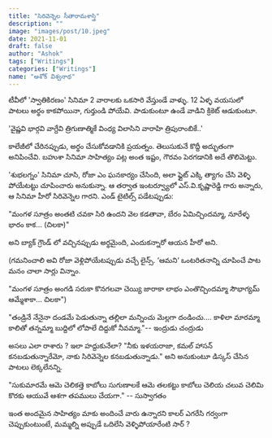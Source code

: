 ```yaml
---
title: "సిరివెన్నెల సీతారామశాస్త్రి"
description: ""
image: "images/post/10.jpeg"
date: 2021-11-01
draft: false
author: "Ashok"
tags: ["Writings"]
categories: ["Writings"]
name: "అశోక్ విశ్వనాథ"
---
```


టీవీలో 'స్వాతికిరణం' సినిమా 2 వారాలకు ఒకసారి వేస్తుండే వాళ్ళు. 12 ఏళ్ళ వయసులో పాటలు అర్థం కాకపోయినా, గుర్తుండి పోయేవి. పాడుకుంటూ ఉండే వాడిని క్రికెట్ ఆడుకుంటూ.

'వైష్ణవి భార్గవి వాగ్దేవి త్రిగుణాత్మికే
 వింధ్య విలాసిని వారాహి త్రిపురాంబికే..'

కాలేజీలో చేరినప్పుడు, అర్థం చేసుకోవడానికి ప్రయత్నం. తెలుసుకునే కొద్దీ అద్భుతంగా అనిపించేవి.
బహుశా సినిమా సాహిత్యం పట్ల అంత ఇష్టం, గౌరవం పెరగడానికి అదే తొలిమెట్టు.

'శుభలగ్నం' సినిమా చూసి, రోజా ఎం ఘనకార్యం చేసింది, అలా ఫ్లైట్ ఎక్కి త్యాగం చేసి వెళ్ళి పోయేటట్టు చూపించారు అనుకున్నా. ఆ తర్వాత ఇంటర్వ్యూలో ఎస్.వి.కృష్ణారెడ్డి గారు అన్నారు, ఆ సినిమా హీరో సిరివెన్నెల గారని. ఎండ్ టైటిల్స్ పడేటప్పుడు:

"మంగళ సూత్రం అంతటి చవకా
 సిరి ఉందని వెల కడతావా,
 బేరం ఏమిచ్చిందమ్మా,
 నూరేళ్ళ భారం కాక... (చిలకా)"  

అని బ్యాక్ గ్రౌండ్ లో వచ్చినప్పుడు అర్థమైంది, ఎందుకన్నారో ఆయన హీరో అని.

(గమనించాలి అవి రోజా వెళ్లిపోయేటప్పుడు వచ్చే లైన్స్. ‘ఆమని‘ ఒంటరితనాన్ని చూపించే పాట మనం చాలా సార్లు విన్నాం.

"మంగళ సూత్రం అంగడి సరుకా
  కొనగలవా చెయ్యి జారాకా
  లాభం ఎంతొచ్చిందమ్మా
  సౌభాగ్యమ్ ఆమ్మేశాకా... చిలకా")

"తండ్రినే నేనైనా దండమే పెడుతున్నా
 తల్లిలా మన్నించు మెల్లగా దండించు....
 కాళిలా మారమ్మా కాలితో తన్నమ్మా
 బుద్దిలో లోపాలే దిద్దుకో నీవమ్మా."-- ఇంద్రుడు చంద్రుడు

అసలు ఎలా రాశారు ? ఇలా హద్దుకునేలా? "నీకు ఇళయరాజా, కమల్ హాసన్ కనబడుతున్నారేమో, నాకు సిరివెన్నెల కనబడుతున్నాడు." అని అనుకుంటూ డిస్కస్ చేసిన పాటలు లెక్కలేనన్ని.

"సుకుమారమే ఆమె చెలికత్తె కాబోలు
 సుగుణాలకే ఆమె తలకట్టు కాబోలు
 చెలియ చలువ చెలిమి కొరకు
 ఆయువే ఆశగా తపములు చేయగా." -- సుస్వాగతం

ఇంత అందమైన సాహిత్యం మాకు అందించే వారు ఉన్నారని కాలర్ ఎగరేసి గర్వంగా చెప్పుకుంటుంటే, మమ్మల్ని అప్పుడే ఒదిలేసి వెళ్ళిపోయారేంటి సార్ ?
